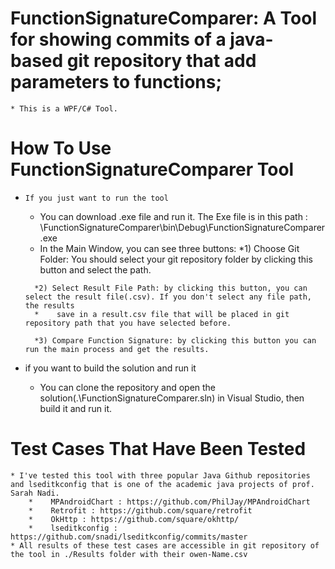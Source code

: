 # FunctionSignatureComparer: A Tool for showing commits of a java-based git repository that add parameters to functions; #
    * This is a WPF/C# Tool.
    

# How To Use FunctionSignatureComparer Tool #
  
*     If you just want to run the tool


    *    You can download .exe file and run it. The Exe file is in this path : \FunctionSignatureComparer\bin\Debug\FunctionSignatureComparer.exe
    *    In the Main Window, you can see three buttons: 
        *1) Choose Git Folder: You should select your git repository folder by clicking this button and select the path.
        
        *2) Select Result File Path: by clicking this button, you can select the result file(.csv). If you don't select any file path, the results 
        *    save in a result.csv file that will be placed in git repository path that you have selected before.
        
        *3) Compare Function Signature: by clicking this button you can run the main process and get the results.
        
*    if you want to build the solution and run it 
        *    You can clone the repository and open the solution(.\FunctionSignatureComparer.sln) in Visual Studio, then build it and run it.

# Test Cases That Have Been Tested #

    * I've tested this tool with three popular Java Github repositories and lseditkconfig that is one of the academic java projects of prof. Sarah Nadi.
        *    MPAndroidChart : https://github.com/PhilJay/MPAndroidChart
        *    Retrofit : https://github.com/square/retrofit
        *    OkHttp : https://github.com/square/okhttp/
        *    lseditkconfig : https://github.com/snadi/lseditkconfig/commits/master
    * All results of these test cases are accessible in git repository of the tool in ./Results folder with their owen-Name.csv
    
    
    